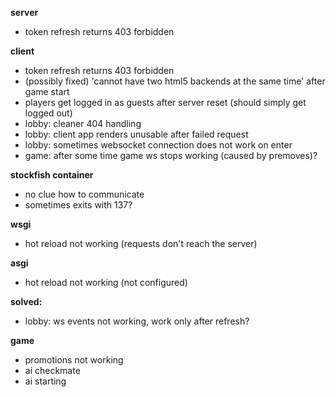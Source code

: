 **server**
- token refresh returns 403 forbidden

**client**
- token refresh returns 403 forbidden
- (possibly fixed) 'cannot have two html5 backends at the same time' after game start 
- players get logged in as guests after server reset (should simply get logged out)
- lobby: cleaner 404 handling
- lobby: client app renders unusable after failed request
- lobby: sometimes websocket connection does not work on enter
- game: after some time game ws stops working (caused by premoves)?

**stockfish container**
- no clue how to communicate
- sometimes exits with 137?

**wsgi**
- hot reload not working (requests don't reach the server)

**asgi**
- hot reload not working (not configured)

**solved:**
- lobby: ws events not working, work only after refresh?

**game**
- promotions not working
- ai checkmate
- ai starting 
